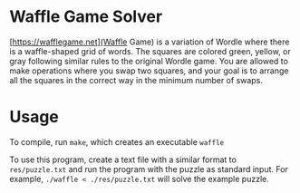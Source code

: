 # Waffle Game Solver

[https://wafflegame.net](Waffle Game) is a variation of Wordle where there is a waffle-shaped grid of words. The squares are colored green, yellow, or gray following similar rules to the original Wordle game. You are allowed to make operations where you swap two squares, and your goal is to arrange all the squares in the correct way in the minimum number of swaps.

# Usage

To compile, run `make`, which creates an executable `waffle`

To use this program, create a text file with a similar format to `res/puzzle.txt` and run the program with the puzzle as standard input. For example, `./waffle < ./res/puzzle.txt` will solve the example puzzle.
